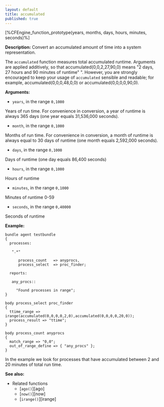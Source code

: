```yaml
---
layout: default
title: accumulated
published: true
---
```


[%CFEngine_function_prototype(years, months, days, hours, minutes, seconds)%]

**Description:** Convert an accumulated amount of time into a system representation.

The `accumulated` function measures total accumulated runtime. Arguments
are applied additively, so that accumulated(0,0,2,27,90,0) means "2
days, 27 hours and 90 minutes of runtime" ". However, you are strongly
encouraged to keep your usage of `accumulated` sensible and readable;
for example, accumulated(0,0,0,48,0,0) or accumulated(0,0,0,0,90,0).


**Arguments:**

* `years`, in the range `0,1000`

Years of run time. For convenience in conversion, a year of runtime is
always 365 days (one year equals 31,536,000 seconds).

* `month`, in the range `0,1000`

Months of run time. For convenience in conversion, a month of runtime is
always equal to 30 days of runtime (one month equals 2,592,000 seconds).

* `days`, in the range `0,1000`

Days of runtime (one day equals 86,400 seconds)

* `hours`, in the range `0,1000`

Hours of runtime

* `minutes`, in the range `0,1000`

Minutes of runtime 0-59

* `seconds`, in the range `0,40000`

Seconds of runtime

**Example:**

```cf3
bundle agent testbundle
{
  processes:

   ".*"

      process_count   => anyprocs,
      process_select  => proc_finder;

  reports:

   any_procs::

     "Found processes in range";
}

body process_select proc_finder
{
  ttime_range => irange(accumulated(0,0,0,0,2,0),accumulated(0,0,0,0,20,0));
  process_result => "ttime";
}

body process_count anyprocs
{
  match_range => "0,0";
  out_of_range_define => { "any_procs" };
}
```

In the example we look for processes that have accumulated between 2 and
20 minutes of total run time.

**See also:**

* Related functions
    * [`ago()`][ago]
    * [`now()`][now]
    * [`irange()`][irange]
